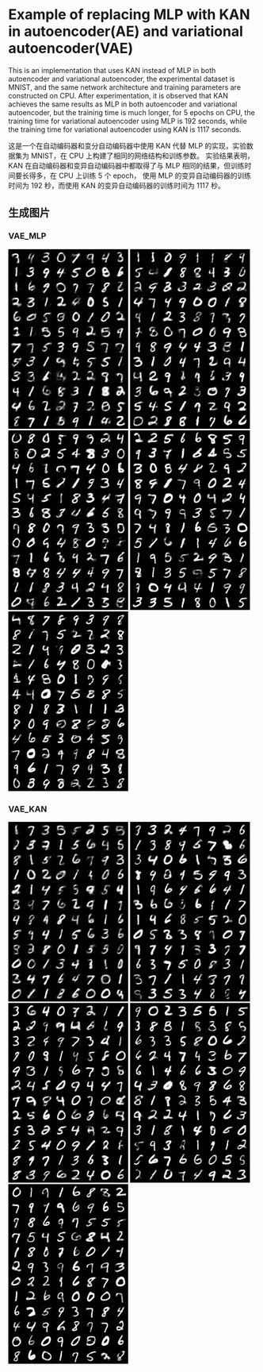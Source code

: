 # Example of replacing MLP with KAN in autoencoder(AE) and variational autoencoder(VAE)
This is an implementation that uses KAN instead of MLP in both autoencoder and variational autoencoder, 
the experimental dataset is MNIST, and the same network architecture and training parameters are constructed on CPU. 
After experimentation, it is observed that KAN achieves the same results as MLP in both autoencoder and variational autoencoder,
but the training time is much longer, for 5 epochs on CPU, the training time for variational autoencoder using MLP is 192 seconds, 
while the training time for variational autoencoder using KAN is 1117 seconds.            
              
这是一个在自动编码器和变分自动编码器中使用 KAN 代替 MLP 的实现，实验数据集为 MNIST，在 CPU 上构建了相同的网络结构和训练参数。
实验结果表明，KAN 在自动编码器和变异自动编码器中都取得了与 MLP 相同的结果，但训练时间要长得多，在 CPU 上训练 5 个 epoch，
使用 MLP 的变异自动编码器的训练时间为 192 秒，而使用 KAN 的变异自动编码器的训练时间为 1117 秒。


## 生成图片
### VAE_MLP
![image](vae_img/image_1.png)
![image](vae_img/image_2.png)
![image](vae_img/image_3.png)
![image](vae_img/image_4.png)
![image](vae_img/image_5.png)


### VAE_KAN
![image](vae_img/kan_image_1.png)
![image](vae_img/kan_image_2.png)
![image](vae_img/kan_image_3.png)
![image](vae_img/kan_image_4.png)
![image](vae_img/kan_image_5.png)
